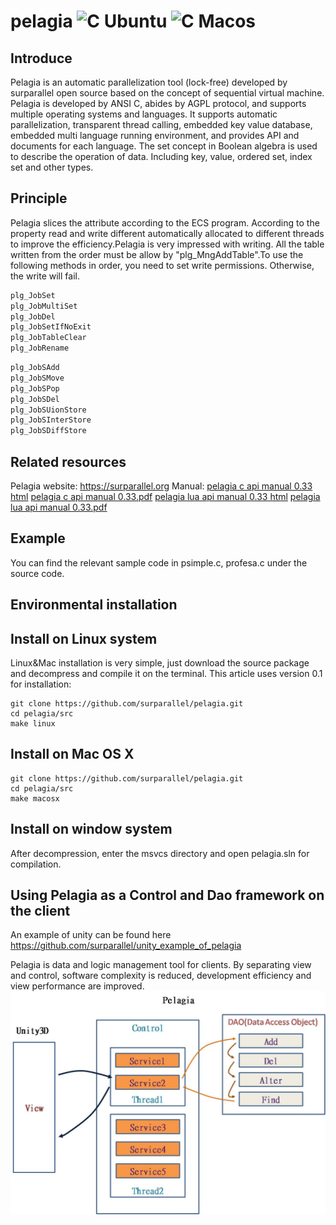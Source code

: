 # pelagia ![C Ubuntu](https://github.com/surparallel/pelagia/workflows/C%20Ubuntu/badge.svg) ![C Macos](https://github.com/surparallel/pelagia/workflows/C%20Macos/badge.svg)

## Introduce

Pelagia is an automatic parallelization tool (lock-free) developed by surparallel open source based on the concept of sequential virtual machine.
Pelagia is developed by ANSI C, abides by AGPL protocol, and supports multiple operating systems and languages.
It supports automatic parallelization, transparent thread calling, embedded key value database, embedded multi language running environment, and provides API and documents for each language.
The set concept in Boolean algebra is used to describe the operation of data. Including key, value, ordered set, index set and other types.

## Principle

Pelagia slices the attribute according to the ECS program. According to the property read and write different automatically allocated to different threads to improve the efficiency.Pelagia is very impressed with writing. All the table written from the order must be allow by "plg_MngAddTable".To use the following methods in order, you need to set write permissions. Otherwise, the write will fail.

```c
plg_JobSet
plg_JobMultiSet
plg_JobDel
plg_JobSetIfNoExit
plg_JobTableClear
plg_JobRename
```

```c
plg_JobSAdd
plg_JobSMove
plg_JobSPop
plg_JobSDel
plg_JobSUionStore
plg_JobSInterStore
plg_JobSDiffStore
```

## Related resources

Pelagia website: https://surparallel.org
Manual: <a href="https://surparallel.org/pelagia_c_api_manual_0.33.html">pelagia c api manual 0.33 html</a> <a href="https://github.com/surparallel/pelagia/releases/download/release_src_0.31/pelagia_c_api_manual_0.33.pdf">pelagia c api manual 0.33.pdf</a> <a href="https://surparallel.org/Pelagia_lua_0.33.html">pelagia lua api manual 0.33 html</a> <a href="https://github.com/surparallel/pelagia/releases/download/release_src_0.31/Pelagia_lua_0.33.pdf">pelagia lua api manual 0.33.pdf</a>

## Example

You can find the relevant sample code in psimple.c, profesa.c under the source code.

## Environmental installation

## Install on Linux system

Linux&Mac installation is very simple, just download the source package and decompress and compile it on the terminal. This article uses version 0.1 for installation:

    git clone https://github.com/surparallel/pelagia.git
    cd pelagia/src
    make linux
    
##  Install on Mac OS X

    git clone https://github.com/surparallel/pelagia.git
    cd pelagia/src
    make macosx
    
## Install on window system

After decompression, enter the msvcs directory and open pelagia.sln for compilation.

## Using Pelagia as a Control and Dao framework on the client

An example of unity can be found here
<a href="https://github.com/surparallel/unity_example_of_pelagia">https://github.com/surparallel/unity_example_of_pelagia</a>

Pelagia is data and logic management tool for clients. By separating view and control, software complexity is reduced, development efficiency and view performance are improved.
<a href="https://surparallel.org"><img src="https://github.com/surparallel/pelagia_websit/blob/master/img/view_control_dao.jpg"></a>


